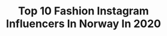 ---
title: Top 10 Fashion Instagram Influencers In Norway In 2020
description: >-
  Find top fashion Instagram influencers in Norway in 2020. Most popular hashtags: #ootd #vintage #makeup #pakistani.
platform: Instagram
profiles:
  - username: "saumiya"
    fullname: >-
      MIYA T. 🦋
    location: "Norway"
    followers: 25810
    engagement: 1112
    commentsToLikes: 0.065007
    id: ck8swuknrfagc0j7874qbjzbg
    verified: false
    hashtags: "#pakistani, #femalefamily, #okaytoslay, #desi"
  - username: "siljekgs"
    fullname: >-
      Silje Kristine G. Storhaug
    location: "Norway"
    followers: 92134
    engagement: 433
    commentsToLikes: 0.166187
    id: ck15rovt18z6a0i195vmdkg8o
    verified: false
    hashtags: ""
  - username: "kamilla_thorsen"
    fullname: >-
      • KAMMY •
    location: "Norway"
    followers: 13015
    engagement: 935
    commentsToLikes: 0.122316
    id: ckaosvp25t81a0i786mqcaghb
    verified: false
    hashtags: "#norway, #fashiongrammer, #ootd, #springlooks"
  - username: "kathrinesorland"
    fullname: >-
      Kathrine Sørland - Norway 🇳🇴
    location: "Norway"
    followers: 110063
    engagement: 192
    commentsToLikes: 0.080515
    id: ck55lunda2h2x0i11ff7x2to1
    verified: false
    hashtags: "#tb, #bohus, #interior, #scandinaviandesign"
  - username: "_v_x_q_"
    fullname: >-
      Vicci ✭
    location: "Norway"
    followers: 28982
    engagement: 1633
    commentsToLikes: 0.067568
    id: ck14gf6kj4wwl0i19fc03dqbb
    verified: false
    hashtags: "#vajaxrct5, #yoongisroyalblood, #wisdomrecruit1"
  - username: "anneliaaland"
    fullname: >-
      ANNELI AALAND
    location: "Norway"
    followers: 6344
    engagement: 539
    commentsToLikes: 0.104416
    id: ck15r51nm66qx0i19agkwr2l9
    verified: false
    hashtags: "#details, #coffee, #jewelry, #food"
  - username: "vintage.by.agata"
    fullname: >-
      KidsFashion~Fashion
    location: "Norway"
    followers: 4974
    engagement: 1215
    commentsToLikes: 0.353391
    id: ck0u60xeb0mba0i19yj6pbtz5
    verified: false
    hashtags: "#selfiegirl, #cutekids, #ubranka, #kids"
  - username: "dominiquevanhoorn"
    fullname: >-
      Dominique | Fashion Inspo
    location: "Norway"
    followers: 3483
    engagement: 1403
    commentsToLikes: 0.100221
    id: ck14i77s6dzl70i19tz7wk3dk
    verified: false
    hashtags: "#monkistyle, #happysocks, #happinesseverywhere, #queenxhappysocks"
  - username: "stefanborupphoto"
    fullname: >-
      Stefan Borup Photography
    location: "Norway"
    followers: 7874
    engagement: 1684
    commentsToLikes: 0.023580
    id: ck15pgoi8xsdq0i190b3alii5
    verified: false
    hashtags: "#fashionmen, #mensfashion, #a7iii, #sorthvid"
  - username: "hellylife"
    fullname: >-
      helly 𓂀
    location: "Norway"
    followers: 416931
    engagement: 243
    commentsToLikes: 0.015425
    id: ck5zxerfa7vf50i14x6bp7mw3
    verified: false
    hashtags: "#ad"
---